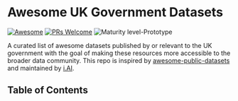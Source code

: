 # Awesome UK Government Datasets

[![Awesome](https://cdn.rawgit.com/sindresorhus/awesome/d7305f38d29fed78fa85652e3a63e154dd8e8829/media/badge.svg)](https://github.com/sindresorhus/awesome)
[![PRs Welcome](https://img.shields.io/badge/PRs-welcome-brightgreen.svg?style=flat-square)](http://makeapullrequest.com)
![Maturity level-Prototype](https://img.shields.io/badge/Maturity%20Level-Prototype-red)

A curated list of awesome datasets published by or relevant to the UK government with the goal of making these resources more accessible to the broader data community. This repo is inspired by [awesome-public-datasets](https://github.com/awesomedata/awesome-public-datasets) and maintained by [i.AI](https://github.com/i-dot-ai).

## Table of Contents
